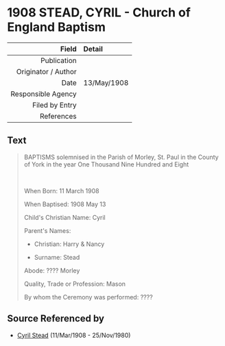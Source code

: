 ﻿---
layout: page
permalink: /sources/s48079579
---

# 1908 STEAD, CYRIL - Church of England Baptism

Field | Detail
---:|:---
Publication | 
Originator / Author | 
Date | 13/May/1908
Responsible Agency | 
Filed by Entry | 
References | 

## Text

> BAPTISMS solemnised in the Parish of Morley, St. Paul in the County of York in the year One Thousand Nine Hundred and Eight
>
> <br/>
>
> When Born: 11 March 1908
>
> When Baptised: 1908 May 13
>
> Child's Christian Name: Cyril
>
> Parent's Names:
>
> * Christian: Harry & Nancy
>
> * Surname: Stead
>
> Abode: ???? Morley
>
> Quality, Trade or Profession: Mason
>
> By whom the Ceremony was performed: ????
>

## Source Referenced by

* [Cyril Stead](../people/@61214710@-cyril-stead-b1908-3-11-d1980-11-25.md) (11/Mar/1908 - 25/Nov/1980)
